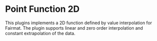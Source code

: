 Point Function 2D
===========

This plugins implements a 2D function defined by value interpolation for Fairmat.
The plugin supports linear and zero order interpolation and constant extrapolation of the data.
